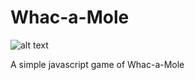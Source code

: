 # Whac-a-Mole

![alt text](https://github.com/Jace254/Whac-a-Mole/blob/master/Whac-a-Mole.gif?raw=true)

A simple javascript game of Whac-a-Mole
